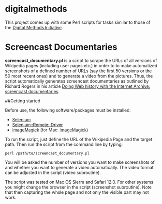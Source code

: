 # digitalmethods

This project comes up with some Perl scripts for tasks similar to those of the [Digital Methods Initiative](https://wiki.digitalmethods.net/Dmi/WinterSchool2019).

# Screencast Documentaries

**screencast_documentary.pl** is a script to scrape the URLs of all versions of Wikipedia pages (including user pages etc.) in order to to make automatized screenshots of a defined number of URLs (say the first 50 versions or the 50 most recent ones) and to generate a video from the pictures. Thus, the script automatically generates screencast documentaries as outlined by Richard Rogers in his article [Doing Web history with the Internet Archive: screencast documentaries](https://doi.org/10.1080/24701475.2017.1307542).

##Getting started

Before use, the following software/packages must be installed:

* [Selenium](https://www.seleniumhq.org/download/)
* [Selenium::Remote::Driver](https://metacpan.org/pod/Selenium::Remote::Driver)
* [ImageMagick](http://www.imagemagick.org/script/index.php) (for Mac: [ImageMagick](http://macappstore.org/imagemagick/))

To run the script, just define the URL of the Wikipedia Page and the target path. Then run the script from the command line by typing:

```perl /path/to/screencast_documentary.pl```

You will be asked the number of versions you want to make screenshots of and whether you want to generate a video automatically. The video format can be adjusted in the script (video subroutine).

The script was tested on Mac OS Sierra and Safari 12.0. For other systems you might change the browser in the script (screenshot subroutine). Note that then capturing the whole page and not only the visible part may not work.


